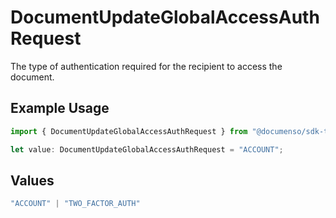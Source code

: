 # DocumentUpdateGlobalAccessAuthRequest

The type of authentication required for the recipient to access the document.

## Example Usage

```typescript
import { DocumentUpdateGlobalAccessAuthRequest } from "@documenso/sdk-typescript/models/operations";

let value: DocumentUpdateGlobalAccessAuthRequest = "ACCOUNT";
```

## Values

```typescript
"ACCOUNT" | "TWO_FACTOR_AUTH"
```